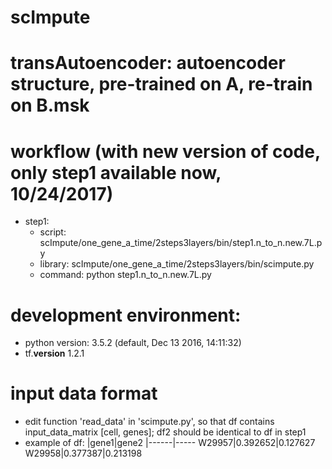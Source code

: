 # scImpute
# transAutoencoder: autoencoder structure, pre-trained on A, re-train on B.msk
# workflow (with new version of code, only step1 available now, 10/24/2017)
* step1: 
  - script: scImpute/one_gene_a_time/2steps3layers/bin/step1.n_to_n.new.7L.py
  - library: scImpute/one_gene_a_time/2steps3layers/bin/scimpute.py
  - command: python step1.n_to_n.new.7L.py

# development environment:
  - python version: 3.5.2 (default, Dec 13 2016, 14:11:32)
  - tf.__version__ 1.2.1

# input data format
  - edit function 'read_data' in 'scimpute.py', so that df contains input_data_matrix [cell, genes]; df2 should be identical to df in step1
  - example of df:
 |gene1|gene2
 |------|-----
W29957|0.392652|0.127627
W29958|0.377387|0.213198




